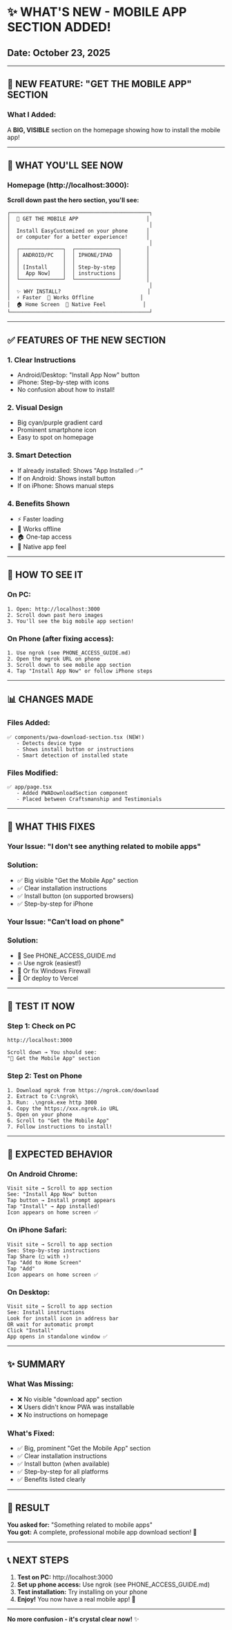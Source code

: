 # ✨ **WHAT'S NEW - MOBILE APP SECTION ADDED!**

## **Date:** October 23, 2025

---

## 🎉 **NEW FEATURE: "GET THE MOBILE APP" SECTION**

### **What I Added:**

A **BIG, VISIBLE** section on the homepage showing how to install the mobile app!

---

## 📱 **WHAT YOU'LL SEE NOW**

### **Homepage (http://localhost:3000):**

**Scroll down past the hero section, you'll see:**

```
┌─────────────────────────────────────────────┐
│  📱 GET THE MOBILE APP                      │
│                                             │
│  Install EasyCustomized on your phone      │
│  or computer for a better experience!      │
│                                             │
│  ┌──────────────┐  ┌──────────────┐        │
│  │ ANDROID/PC   │  │ IPHONE/IPAD  │        │
│  │              │  │              │        │
│  │ [Install     │  │ Step-by-step │        │
│  │  App Now]    │  │ instructions │        │
│  └──────────────┘  └──────────────┘        │
│                                             │
│  ✨ WHY INSTALL?                            │
│  ⚡ Faster  📴 Works Offline               │
│  🏠 Home Screen  📱 Native Feel            │
└─────────────────────────────────────────────┘
```

---

## ✅ **FEATURES OF THE NEW SECTION**

### **1. Clear Instructions**
- Android/Desktop: "Install App Now" button
- iPhone: Step-by-step with icons
- No confusion about how to install!

### **2. Visual Design**
- Big cyan/purple gradient card
- Prominent smartphone icon
- Easy to spot on homepage

### **3. Smart Detection**
- If already installed: Shows "App Installed ✅"
- If on Android: Shows install button
- If on iPhone: Shows manual steps

### **4. Benefits Shown**
- ⚡ Faster loading
- 📴 Works offline
- 🏠 One-tap access
- 📱 Native app feel

---

## 🔧 **HOW TO SEE IT**

### **On PC:**
```
1. Open: http://localhost:3000
2. Scroll down past hero images
3. You'll see the big mobile app section!
```

### **On Phone (after fixing access):**
```
1. Use ngrok (see PHONE_ACCESS_GUIDE.md)
2. Open the ngrok URL on phone
3. Scroll down to see mobile app section
4. Tap "Install App Now" or follow iPhone steps
```

---

## 📊 **CHANGES MADE**

### **Files Added:**
```
✅ components/pwa-download-section.tsx (NEW!)
   - Detects device type
   - Shows install button or instructions
   - Smart detection of installed state
```

### **Files Modified:**
```
✅ app/page.tsx
   - Added PWADownloadSection component
   - Placed between Craftsmanship and Testimonials
```

---

## 🎯 **WHAT THIS FIXES**

### **Your Issue:** "I don't see anything related to mobile apps"
### **Solution:** 
- ✅ Big visible "Get the Mobile App" section
- ✅ Clear installation instructions
- ✅ Install button (on supported browsers)
- ✅ Step-by-step for iPhone

### **Your Issue:** "Can't load on phone"
### **Solution:**
- 📝 See PHONE_ACCESS_GUIDE.md
- 🔥 Use ngrok (easiest!)
- 🔧 Or fix Windows Firewall
- 🚀 Or deploy to Vercel

---

## 🚀 **TEST IT NOW**

### **Step 1: Check on PC**
```
http://localhost:3000

Scroll down → You should see:
"📱 Get the Mobile App" section
```

### **Step 2: Test on Phone**
```
1. Download ngrok from https://ngrok.com/download
2. Extract to C:\ngrok\
3. Run: .\ngrok.exe http 3000
4. Copy the https://xxx.ngrok.io URL
5. Open on your phone
6. Scroll to "Get the Mobile App"
7. Follow instructions to install!
```

---

## 📱 **EXPECTED BEHAVIOR**

### **On Android Chrome:**
```
Visit site → Scroll to app section
See: "Install App Now" button
Tap button → Install prompt appears
Tap "Install" → App installed!
Icon appears on home screen ✅
```

### **On iPhone Safari:**
```
Visit site → Scroll to app section
See: Step-by-step instructions
Tap Share (□ with ↑)
Tap "Add to Home Screen"
Tap "Add"
Icon appears on home screen ✅
```

### **On Desktop:**
```
Visit site → Scroll to app section
See: Install instructions
Look for install icon in address bar
OR wait for automatic prompt
Click "Install"
App opens in standalone window ✅
```

---

## ✨ **SUMMARY**

### **What Was Missing:**
- ❌ No visible "download app" section
- ❌ Users didn't know PWA was installable
- ❌ No instructions on homepage

### **What's Fixed:**
- ✅ Big, prominent "Get the Mobile App" section
- ✅ Clear installation instructions
- ✅ Install button (when available)
- ✅ Step-by-step for all platforms
- ✅ Benefits listed clearly

---

## 🎉 **RESULT**

**You asked for:** "Something related to mobile apps"  
**You got:** A complete, professional mobile app download section! 🚀

---

## 📞 **NEXT STEPS**

1. **Test on PC:** http://localhost:3000
2. **Set up phone access:** Use ngrok (see PHONE_ACCESS_GUIDE.md)
3. **Test installation:** Try installing on your phone
4. **Enjoy!** You now have a real mobile app! 📱

---

**No more confusion - it's crystal clear now!** ✨

